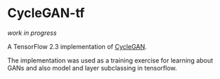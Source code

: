# CycleGAN-tf

*work in progress*

A TensorFlow 2.3 implementation of [CycleGAN](https://arxiv.org/pdf/1703.10593.pdf).

The implementation was used as a training exercise for learning about GANs and also model and layer subclassing in tensorflow. 
